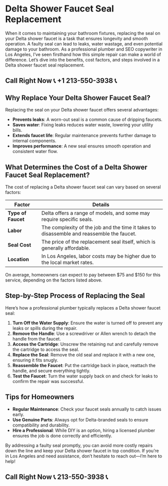 # Delta Shower Faucet Seal Replacement

When it comes to maintaining your bathroom fixtures, replacing the seal on your Delta shower faucet is a task that ensures longevity and smooth operation. A faulty seal can lead to leaks, water wastage, and even potential damage to your bathroom. As a professional plumber and SEO copywriter in Los Angeles, I’ve seen firsthand how this simple repair can make a world of difference. Let’s dive into the benefits, cost factors, and steps involved in a Delta shower faucet seal replacement.

## Call Right Now 📞 +1 213-550-3938 📞

## Why Replace Your Delta Shower Faucet Seal?

Replacing the seal on your Delta shower faucet offers several advantages:

- **Prevents leaks**: A worn-out seal is a common cause of dripping faucets.
- **Saves water**: Fixing leaks reduces water waste, lowering your utility bills.
- **Extends faucet life**: Regular maintenance prevents further damage to internal components.
- **Improves performance**: A new seal ensures smooth operation and consistent water flow.

## What Determines the Cost of a Delta Shower Faucet Seal Replacement?

The cost of replacing a Delta shower faucet seal can vary based on several factors:

| **Factor**                | **Details**                                                                 |
|---------------------------|-----------------------------------------------------------------------------|
| **Type of Faucet**         | Delta offers a range of models, and some may require specific seals.      |
| **Labor**                  | The complexity of the job and the time it takes to disassemble and reassemble the faucet. |
| **Seal Cost**              | The price of the replacement seal itself, which is generally affordable.   |
| **Location**               | In Los Angeles, labor costs may be higher due to the local market rates.   |

On average, homeowners can expect to pay between $75 and $150 for this service, depending on the factors listed above.

## Step-by-Step Process of Replacing the Seal

Here’s how a professional plumber typically replaces a Delta shower faucet seal:

1. **Turn Off the Water Supply**: Ensure the water is turned off to prevent any leaks or spills during the repair.
2. **Remove the Handle**: Use a screwdriver or Allen wrench to detach the handle from the faucet.
3. **Access the Cartridge**: Unscrew the retaining nut and carefully remove the cartridge to access the seal.
4. **Replace the Seal**: Remove the old seal and replace it with a new one, ensuring it fits snugly.
5. **Reassemble the Faucet**: Put the cartridge back in place, reattach the handle, and secure everything tightly.
6. **Test the Faucet**: Turn the water supply back on and check for leaks to confirm the repair was successful.

## Tips for Homeowners

- **Regular Maintenance**: Check your faucet seals annually to catch issues early.
- **Use Genuine Parts**: Always opt for Delta-branded seals to ensure compatibility and durability.
- **Hire a Professional**: While DIY is an option, hiring a licensed plumber ensures the job is done correctly and efficiently.

By addressing a faulty seal promptly, you can avoid more costly repairs down the line and keep your Delta shower faucet in top condition. If you’re in Los Angeles and need assistance, don’t hesitate to reach out—I’m here to help!
## Call Right Now 📞 213-550-3938 📞